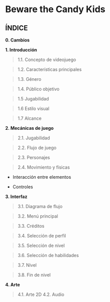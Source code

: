# Beware the Candy Kids

## ÍNDICE

**0. Cambios**

**1. Introducción** 

  >1.1. Concepto de videojuego

  >1.2. Características principales

  >1.3. Género

  >1.4. Público objetivo
  
  >1.5 Jugabilidad
  
  >1.6 Estilo visual
  
  >1.7 Alcance
  
**2. Mecánicas de juego**

  >2.1. Jugabilidad
  
  >2.2. Flujo de juego
  
  >2.3. Personajes
  
  >2.4. Movimiento y físicas
  
* Interacción entre elementos
    
* Controles

**3. Interfaz**

  >3.1. Diagrama de flujo
  
  >3.2. Menú principal
  
  >3.3. Créditos
  
  >3.4. Selección de perfil
  
  >3.5. Selección de nivel
  
  >3.6. Selección de habilidades
  
  >3.7. Nivel
  
  >3.8. Fin de nivel
  
**4. Arte**

  >4.1. Arte 2D
  >4.2. Audio

